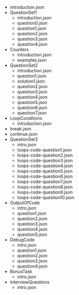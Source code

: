 - introduction.json
- QuestionSet1
  - introduction.json
  - question0.json
  - question1.json
  - question2.json
  - question3.json
  - question4.json
- Counters
  - introduction.json
  - examples.json
- QuestionSet2
  - introduction.json
  - question1.json
  - solution1.json
  - question2.json
  - question3.json
  - question4.json
  - question5.json
  - question6.json
  - question7.json
- LoopConditions
  - introduction.json
- break.json
- continue.json
- QuestionSet3
  - intro.json
  - loops-code-question1.json
  - loops-code-question2.json
  - loops-code-question3.json
  - loops-code-question4.json
  - loops-code-question5.json
  - loops-code-question6.json
  - loops-code-question7.json
  - loops-code-question8.json
  - loops-code-question9.json
  - loops-code-question10.json
- OutputOfCode
    - intro.json
    - question1.json
    - question2.json
    - question3.json
    - question4.json
    - question5.json
- DebugCode
    - intro.json
    - question1.json
    - question2.json
    - question3.json
    - question4.json
- BonusTask
    - intro.json
- InterviewQuestions
    - intro.json